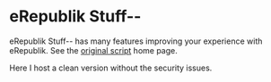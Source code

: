 eRepublik Stuff--
=================

eRepublik Stuff-- has many features improving your experience with eRepublik.
See the [original script] home page.

Here I host a clean version without the security issues.

[original script]:https://docs.google.com/spreadsheets/d/1nal62cgC7lUmrur6NRzlPVU3uxtE59WGV9-bZcPoIw8/edit
